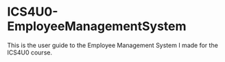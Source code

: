 # ICS4U0-EmployeeManagementSystem

This is the user guide to the Employee Management System I made for the ICS4U0 course. 
